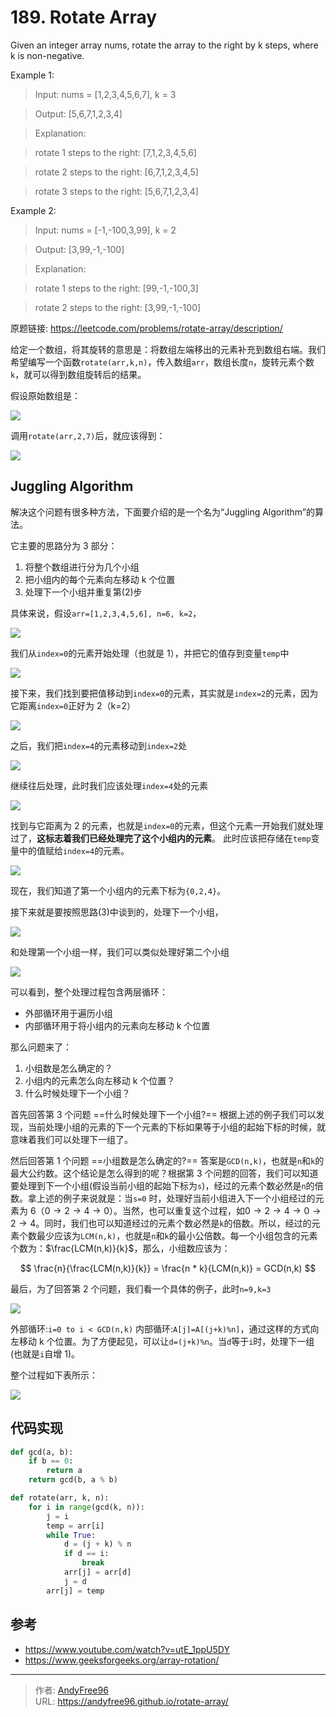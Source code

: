 # 189. Rotate Array


Given an integer array nums, rotate the array to the right by k steps, where k is non-negative.

Example 1:

> Input: nums = [1,2,3,4,5,6,7], k = 3

> Output: [5,6,7,1,2,3,4]

> Explanation:

> rotate 1 steps to the right: [7,1,2,3,4,5,6]

> rotate 2 steps to the right: [6,7,1,2,3,4,5]

> rotate 3 steps to the right: [5,6,7,1,2,3,4]

<!--more-->

Example 2:

> Input: nums = [-1,-100,3,99], k = 2

> Output: [3,99,-1,-100]

> Explanation:

> rotate 1 steps to the right: [99,-1,-100,3]

> rotate 2 steps to the right: [3,99,-1,-100]

原题链接: https://leetcode.com/problems/rotate-array/description/

给定一个数组，将其旋转的意思是：将数组左端移出的元素补充到数组右端。我们希望编写一个函数`rotate(arr,k,n)`，传入数组`arr`，数组长度`n`，旋转元素个数`k`，就可以得到数组旋转后的结果。

假设原始数组是：

![](/images/202508/3/1.png)

调用`rotate(arr,2,7)`后，就应该得到：

![](/images/202508/3/2.png)

## Juggling Algorithm

解决这个问题有很多种方法，下面要介绍的是一个名为“Juggling Algorithm”的算法。

它主要的思路分为 3 部分：

1. 将整个数组进行分为几个小组
2. 把小组内的每个元素向左移动 k 个位置
3. 处理下一个小组并重复第(2)步

具体来说，假设`arr=[1,2,3,4,5,6], n=6, k=2`，

![](/images/202508/3/3.png)

我们从`index=0`的元素开始处理（也就是 1），并把它的值存到变量`temp`中

![](/images/202508/3/4.png)

接下来，我们找到要把值移动到`index=0`的元素，其实就是`index=2`的元素，因为它距离`index=0`正好为 2（k=2）

![](/images/202508/3/5.png)

之后，我们把`index=4`的元素移动到`index=2`处

![](/images/202508/3/6.png)

继续往后处理，此时我们应该处理`index=4`处的元素

![](/images/202508/3/7.png)

找到与它距离为 2 的元素，也就是`index=0`的元素，但这个元素一开始我们就处理过了，**这标志着我们已经处理完了这个小组内的元素**。
此时应该把存储在`temp`变量中的值赋给`index=4`的元素。

![](/images/202508/3/8.png)

现在，我们知道了第一个小组内的元素下标为`{0,2,4}`。

接下来就是要按照思路(3)中谈到的，处理下一个小组，

![](/images/202508/3/9.png)

和处理第一个小组一样，我们可以类似处理好第二个小组

![](/images/202508/3/10.png)

可以看到，整个处理过程包含两层循环：

- 外部循环用于遍历小组
- 内部循环用于将小组内的元素向左移动 k 个位置

那么问题来了：

1. 小组数是怎么确定的？
2. 小组内的元素怎么向左移动 k 个位置？
3. 什么时候处理下一个小组？

首先回答第 3 个问题 ==什么时候处理下一个小组?== 根据上述的例子我们可以发现，当前处理小组的元素的下一个元素的下标如果等于小组的起始下标的时候，就意味着我们可以处理下一组了。

然后回答第 1 个问题 ==小组数是怎么确定的?== 答案是`GCD(n,k)`，也就是`n`和`k`的最大公约数。这个结论是怎么得到的呢？根据第 3 个问题的回答，我们可以知道要处理到下一个小组(假设当前小组的起始下标为`s`)，经过的元素个数必然是`n`的倍数。拿上述的例子来说就是：当`s=0` 时，处理好当前小组进入下一个小组经过的元素为 6（$0 \to 2 \to 4 \to 0$）。当然，也可以重复这个过程，如$0 \to 2 \to 4 \to 0 \to 2 \to 4$。同时，我们也可以知道经过的元素个数必然是`k`的倍数。所以，经过的元素个数最少应该为`LCM(n,k)`，也就是`n`和`k`的最小公倍数。每一个小组包含的元素个数为：$\frac{LCM(n,k)}{k}$，那么，小组数应该为：

$$
\frac{n}{\frac{LCM(n,k)}{k}}  = \frac{n * k}{LCM(n,k)} = GCD(n,k)
$$

最后，为了回答第 2 个问题，我们看一个具体的例子，此时`n=9,k=3`

![](/images/202508/3/11.png)

外部循环:`i=0 to i < GCD(n,k)`
内部循环:`A[j]=A[(j+k)%n]`，通过这样的方式向左移动 k 个位置。为了方便起见，可以让`d=(j+k)%n`。当`d`等于`i`时，处理下一组(也就是`i`自增 1)。

整个过程如下表所示：

![](/images/202508/3/12.png)

## 代码实现

```Python
def gcd(a, b):
    if b == 0:
        return a
    return gcd(b, a % b)

def rotate(arr, k, n):
    for i in range(gcd(k, n)):
        j = i
        temp = arr[i]
        while True:
            d = (j + k) % n
            if d == i:
                break
            arr[j] = arr[d]
            j = d
        arr[j] = temp
```

## 参考

- https://www.youtube.com/watch?v=utE_1ppU5DY
- https://www.geeksforgeeks.org/array-rotation/


---

> 作者: [AndyFree96](https://andyfree96.github.io/)  
> URL: https://andyfree96.github.io/rotate-array/  

